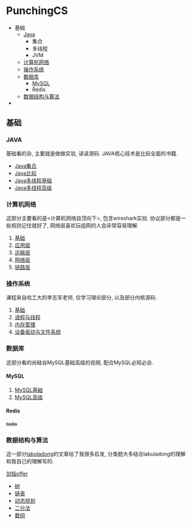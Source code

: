 # PunchingCS
- 基础
  - [Java](#Java)
    - 集合 
    - 多线程
    - JVM 
  - [计算机网络](#计算机网络)
  - [操作系统](#操作系统)
  - [数据库](#数据库)
    - [MySQL](#MySQL)
    - Redis 
  - [数据结构与算法](#数据结构与算法)
- 

## 基础
### JAVA
基础看的杂, 主要就是做做实验, 读读源码. JAVA核心技术是比较全面的书籍.
- [Java集合](https://huanruiz.github.io/post/)
- [Java比较](https://huanruiz.github.io/post/java/1_Java%E5%A6%82%E4%BD%95%E8%87%AA%E5%AE%9A%E4%B9%89%E6%8E%92%E5%BA%8F/)
- [Java多线程基础](https://huanruiz.github.io/post/java/2_Java%E5%A4%9A%E7%BA%BF%E7%A8%8B%E5%9F%BA%E7%A1%80/)
- [Java多线程高级](https://huanruiz.github.io/post/java/3_Java%E5%A4%9A%E7%BA%BF%E7%A8%8B%E9%AB%98%E7%BA%A7/)

### 计算机网络
这部分主要看的是<计算机网络自顶向下>, 包含wireshark实验. 协议部分都是一些规则记住就好了, 网络层喜欢玩组网的人会非常容易理解.
1. [基础](https://huanruiz.github.io/post/csbase/5_%E8%AE%A1%E7%AE%97%E6%9C%BA%E7%BD%91%E7%BB%9C/)
2. [应用层](https://huanruiz.github.io/post/csbase/6_%E8%AE%A1%E7%AE%97%E6%9C%BA%E7%BD%91%E7%BB%9C-%E5%BA%94%E7%94%A8%E5%B1%82/)
3. [运输层](https://huanruiz.github.io/post/csbase/7_%E8%AE%A1%E7%AE%97%E6%9C%BA%E7%BD%91%E7%BB%9C-%E8%BF%90%E8%BE%93%E5%B1%82/)
4. [网络层](https://huanruiz.github.io/post/csbase/8_%E8%AE%A1%E7%AE%97%E6%9C%BA%E7%BD%91%E7%BB%9C-%E7%BD%91%E7%BB%9C%E5%B1%82/)
5. [链路层](https://huanruiz.github.io/post/csbase/9_%E8%AE%A1%E7%AE%97%E6%9C%BA%E7%BD%91%E7%BB%9C-%E9%93%BE%E8%B7%AF%E5%B1%82/)

### 操作系统
课程来自哈工大的李志军老师, 仅学习理论部分, 以及部分内核源码.
1. [基础](https://huanruiz.github.io/post/csbase/1_%E6%93%8D%E4%BD%9C%E7%B3%BB%E7%BB%9F/)
2. [进程与线程](https://huanruiz.github.io/post/csbase/2_%E6%93%8D%E4%BD%9C%E7%B3%BB%E7%BB%9F-%E8%BF%9B%E7%A8%8B%E4%B8%8E%E7%BA%BF%E7%A8%8B/)
3. [内存管理](https://huanruiz.github.io/post/csbase/3_%E6%93%8D%E4%BD%9C%E7%B3%BB%E7%BB%9F-%E5%86%85%E5%AD%98%E7%AE%A1%E7%90%86/)
4. [设备驱动与文件系统](https://huanruiz.github.io/post/csbase/4_%E6%93%8D%E4%BD%9C%E7%B3%BB%E7%BB%9F-%E8%AE%BE%E5%A4%87%E9%A9%B1%E5%8A%A8%E4%B8%8E%E6%96%87%E4%BB%B6%E7%B3%BB%E7%BB%9F/)

### 数据库
这部分看的尚硅谷MySQL基础高级的视频, 配合MySQL必知必会.

#### MySQL
1. [MySQL基础](https://huanruiz.github.io/post/database/1_MySQL%E5%9F%BA%E7%A1%80/)
2. [MySQL高级](https://huanruiz.github.io/post/database/2_MySQL%E9%AB%98%E7%BA%A7/)

#### Redis
~~todo~~

### 数据结构与算法
这一部分[labuladong](https://mp.weixin.qq.com/s/AWsL7G89RtaHyHjRPNJENA)的文章给了我很多启发, 分类题大多结合labuladong的理解和我自己的理解写的. 

[剑指offer](https://huanruiz.github.io/post/datastructure_algorithm/1_%E5%89%91%E6%8C%87offer/)

- [树](https://huanruiz.github.io/post/datastructure_algorithm/3_%E6%A0%91/)
- [链表](https://huanruiz.github.io/post/datastructure_algorithm/3_%E6%A0%91/)
- [动态规划](https://huanruiz.github.io/post/datastructure_algorithm/5_%E5%8A%A8%E6%80%81%E8%A7%84%E5%88%92/)
- [二分法](https://huanruiz.github.io/post/datastructure_algorithm/6_%E4%BA%8C%E5%88%86%E6%B3%95/)
- [数组](https://huanruiz.github.io/post/datastructure_algorithm/8_%E6%95%B0%E7%BB%84%E7%B3%BB%E5%88%97/)